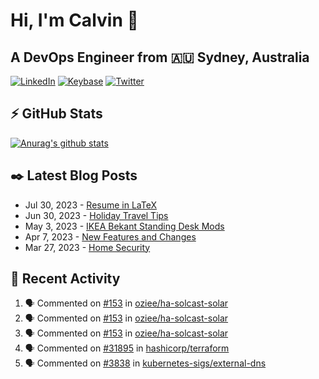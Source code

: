 # Hi, I'm Calvin 🍭
## A DevOps Engineer from 🇦🇺 Sydney, Australia</h3>

[![LinkedIn](https://img.shields.io/badge/-c–bui-0077B5?style=flat-square&labelColor=0077B5&logo=LinkedIn&logoColor=white)](https://www.linkedin.com/in/c-bui/)
[![Keybase](https://img.shields.io/badge/-calvinbui-ff6f21?style=flat-square&labelColor=ff6f21&logo=Keybase&logoColor=white)](https://keybase.io/calvinbui)
[![Twitter](https://img.shields.io/badge/-ASAPCalvin-1DA1F2?style=flat-square&labelColor=1DA1F2&logo=Twitter&logoColor=white)](https://twitter.com/ASAPCalvin)

<!-- https://github.com/rishavanand/github-profilinator -->
## ⚡ GitHub Stats
[![Anurag's github stats](https://github-readme-stats.vercel.app/api?username=calvinbui&count_private=true&hide_title=true)](https://github.com/anuraghazra/github-readme-stats)

<!-- https://github.com/gautamkrishnar/blog-post-workflow -->
## ✒️ Latest Blog Posts

<!-- BLOG-POST-LIST:START -->
- Jul 30, 2023 - [Resume in LaTeX](https://calvin.me/resume-in-latex)
- Jun 30, 2023 - [Holiday Travel Tips](https://calvin.me/holiday-travel-tips)
- May 3, 2023 - [IKEA Bekant Standing Desk Mods](https://calvin.me/ikea-bekant-megadesk)
- Apr 7, 2023 - [New Features and Changes](https://calvin.me/new-features-and-changes)
- Mar 27, 2023 - [Home Security](https://calvin.me/home-security)

<!-- BLOG-POST-LIST:END -->

## 🏃‍ Recent Activity

<!--START_SECTION:activity-->
1. 🗣 Commented on [#153](https://github.com/oziee/ha-solcast-solar/issues/153#issuecomment-1679688404) in [oziee/ha-solcast-solar](https://github.com/oziee/ha-solcast-solar)
2. 🗣 Commented on [#153](https://github.com/oziee/ha-solcast-solar/issues/153#issuecomment-1678840349) in [oziee/ha-solcast-solar](https://github.com/oziee/ha-solcast-solar)
3. 🗣 Commented on [#153](https://github.com/oziee/ha-solcast-solar/issues/153#issuecomment-1678293646) in [oziee/ha-solcast-solar](https://github.com/oziee/ha-solcast-solar)
4. 🗣 Commented on [#31895](https://github.com/hashicorp/terraform/issues/31895#issuecomment-1668705104) in [hashicorp/terraform](https://github.com/hashicorp/terraform)
5. 🗣 Commented on [#3838](https://github.com/kubernetes-sigs/external-dns/pull/3838#issuecomment-1662149922) in [kubernetes-sigs/external-dns](https://github.com/kubernetes-sigs/external-dns)
<!--END_SECTION:activity-->
